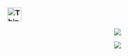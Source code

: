 ### <img alt="Thinking Hard" width="32" src="https://acegif.com/wp-content/gif/thinking-emoji-30.gif">

<p align="center">
<img src="https://indx0-readme.vercel.app/api?username=IndexZeroZzz&show_icons=true&theme=midnight-purple"></img>
</p>

<p align="center">
<img src="https://indx0-readme.vercel.app/api/top-langs/?username=IndexZeroZzz&layout=compact&theme=midnight-purple"></img>
</p>
